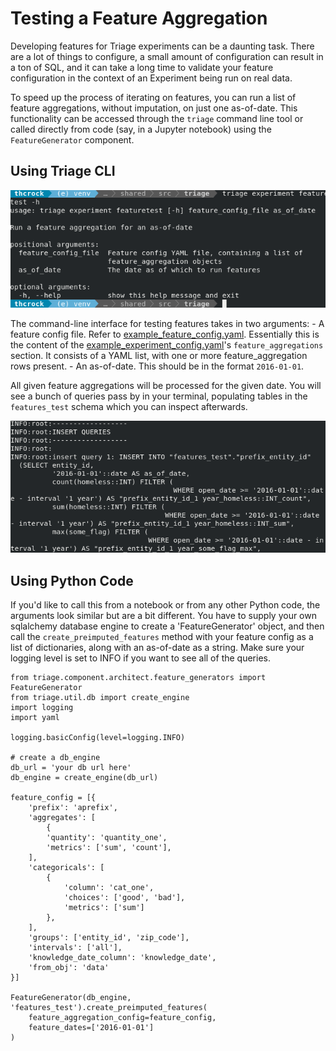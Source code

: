 # Testing a Feature Aggregation

Developing features for Triage experiments can be a daunting task. There are a lot of things to configure, a small amount of configuration can result in a ton of SQL, and it can take a long time to validate your feature configuration in the context of an Experiment being run on real data.

To speed up the process of iterating on features, you can run a list of feature aggregations, without imputation, on just one as-of-date. This functionality can be accessed through the `triage` command line tool or called directly from code (say, in a Jupyter notebook) using the `FeatureGenerator` component.

## Using Triage CLI
![triage featuretest cli help screen](featuretest-cli.png)

The command-line interface for testing features takes in two arguments:
	- A feature config file. Refer to [example_feature_config.yaml](example_feature_config.yaml). Essentially this is the content of the [example_experiment_config.yaml](example_experiment_config.yaml)'s `feature_aggregations` section. It consists of a YAML list, with one or more feature_aggregation rows present.
	- An as-of-date. This should be in the format `2016-01-01`.

All given feature aggregations will be processed for the given date. You will see a bunch of queries pass by in your terminal, populating tables in the `features_test` schema which you can inspect afterwards.

![triage feature test result](featuretest-result.png)

## Using Python Code
If you'd like to call this from a notebook or from any other Python code, the arguments look similar but are a bit different. You have to supply your own sqlalchemy database engine to create a 'FeatureGenerator' object, and then call the `create_preimputed_features` method with your feature config as a list of dictionaries, along with an as-of-date as a string. Make sure your logging level is set to INFO if you want to see all of the queries.

```
from triage.component.architect.feature_generators import FeatureGenerator
from triage.util.db import create_engine
import logging
import yaml

logging.basicConfig(level=logging.INFO)

# create a db_engine 
db_url = 'your db url here'
db_engine = create_engine(db_url)

feature_config = [{
	'prefix': 'aprefix',
	'aggregates': [
		{
		'quantity': 'quantity_one',
		'metrics': ['sum', 'count'],
	],
	'categoricals': [
		{
			'column': 'cat_one',
			'choices': ['good', 'bad'],
			'metrics': ['sum']
		},
	],
	'groups': ['entity_id', 'zip_code'],
	'intervals': ['all'],
	'knowledge_date_column': 'knowledge_date',
	'from_obj': 'data'
}]

FeatureGenerator(db_engine, 'features_test').create_preimputed_features(
	feature_aggregation_config=feature_config,
	feature_dates=['2016-01-01']
)
```
